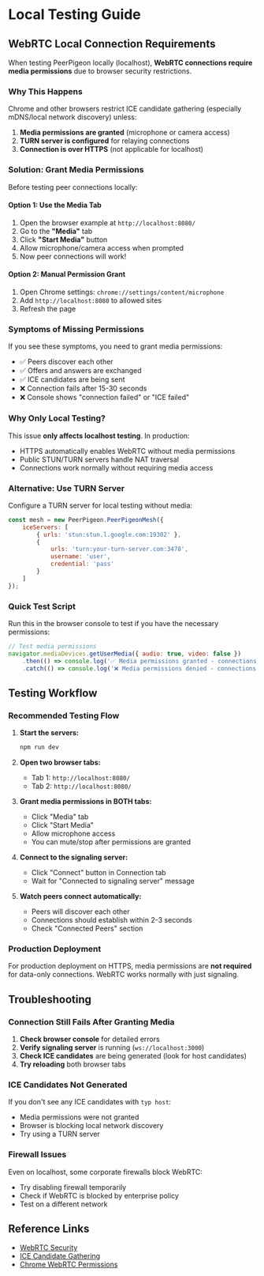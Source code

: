 # Local Testing Guide

## WebRTC Local Connection Requirements

When testing PeerPigeon locally (localhost), **WebRTC connections require media permissions** due to browser security restrictions.

### Why This Happens

Chrome and other browsers restrict ICE candidate gathering (especially mDNS/local network discovery) unless:

1. **Media permissions are granted** (microphone or camera access)
2. **TURN server is configured** for relaying connections
3. **Connection is over HTTPS** (not applicable for localhost)

### Solution: Grant Media Permissions

Before testing peer connections locally:

#### Option 1: Use the Media Tab
1. Open the browser example at `http://localhost:8080/`
2. Go to the **"Media"** tab
3. Click **"Start Media"** button
4. Allow microphone/camera access when prompted
5. Now peer connections will work!

#### Option 2: Manual Permission Grant
1. Open Chrome settings: `chrome://settings/content/microphone`
2. Add `http://localhost:8080` to allowed sites
3. Refresh the page

### Symptoms of Missing Permissions

If you see these symptoms, you need to grant media permissions:

- ✅ Peers discover each other
- ✅ Offers and answers are exchanged
- ✅ ICE candidates are being sent
- ❌ Connection fails after 15-30 seconds
- ❌ Console shows "connection failed" or "ICE failed"

### Why Only Local Testing?

This issue **only affects localhost testing**. In production:
- HTTPS automatically enables WebRTC without media permissions
- Public STUN/TURN servers handle NAT traversal
- Connections work normally without requiring media access

### Alternative: Use TURN Server

Configure a TURN server for local testing without media:

```javascript
const mesh = new PeerPigeon.PeerPigeonMesh({
    iceServers: [
        { urls: 'stun:stun.l.google.com:19302' },
        {
            urls: 'turn:your-turn-server.com:3478',
            username: 'user',
            credential: 'pass'
        }
    ]
});
```

### Quick Test Script

Run this in the browser console to test if you have the necessary permissions:

```javascript
// Test media permissions
navigator.mediaDevices.getUserMedia({ audio: true, video: false })
    .then(() => console.log('✅ Media permissions granted - connections will work'))
    .catch(() => console.log('❌ Media permissions denied - connections may fail on localhost'));
```

## Testing Workflow

### Recommended Testing Flow

1. **Start the servers:**
   ```bash
   npm run dev
   ```

2. **Open two browser tabs:**
   - Tab 1: `http://localhost:8080/`
   - Tab 2: `http://localhost:8080/`

3. **Grant media permissions in BOTH tabs:**
   - Click "Media" tab
   - Click "Start Media"
   - Allow microphone access
   - You can mute/stop after permissions are granted

4. **Connect to the signaling server:**
   - Click "Connect" button in Connection tab
   - Wait for "Connected to signaling server" message

5. **Watch peers connect automatically:**
   - Peers will discover each other
   - Connections should establish within 2-3 seconds
   - Check "Connected Peers" section

### Production Deployment

For production deployment on HTTPS, media permissions are **not required** for data-only connections. WebRTC works normally with just signaling.

## Troubleshooting

### Connection Still Fails After Granting Media

1. **Check browser console** for detailed errors
2. **Verify signaling server** is running (`ws://localhost:3000`)
3. **Check ICE candidates** are being generated (look for host candidates)
4. **Try reloading** both browser tabs

### ICE Candidates Not Generated

If you don't see any ICE candidates with `typ host`:
- Media permissions were not granted
- Browser is blocking local network discovery
- Try using a TURN server

### Firewall Issues

Even on localhost, some corporate firewalls block WebRTC:
- Try disabling firewall temporarily
- Check if WebRTC is blocked by enterprise policy
- Test on a different network

## Reference Links

- [WebRTC Security](https://webrtc-security.github.io/)
- [ICE Candidate Gathering](https://developer.mozilla.org/en-US/docs/Web/API/RTCPeerConnection/icecandidate_event)
- [Chrome WebRTC Permissions](https://developer.chrome.com/docs/web-platform/webrtc-permissions)
